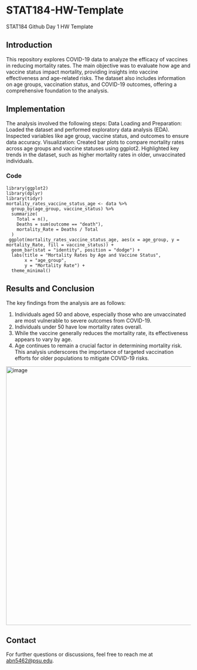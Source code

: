 # STAT184-HW-Template
 STAT184 Github Day 1 HW Template


## Introduction
This repository explores COVID-19 data to analyze the efficacy of vaccines in reducing mortality rates. The main objective was to evaluate how age and vaccine status impact mortality, providing insights into vaccine effectiveness and age-related risks. The dataset also includes information on age groups, vaccination status, and COVID-19 outcomes, offering a comprehensive foundation to the analysis.

## Implementation 
The analysis involved the following steps:
Data Loading and Preparation:
Loaded the dataset and performed exploratory data analysis (EDA).
Inspected variables like age group, vaccine status, and outcomes to ensure data accuracy.
Visualization:
Created bar plots to compare mortality rates across age groups and vaccine statuses using ggplot2.
Highlighted key trends in the dataset, such as higher mortality rates in older, unvaccinated individuals.

### Code 
```
library(ggplot2)
library(dplyr)
library(tidyr)
mortality_rates_vaccine_status_age <- data %>%
  group_by(age_group, vaccine_status) %>%
  summarize(
    Total = n(),
    Deaths = sum(outcome == "death"),
    mortality_Rate = Deaths / Total
  )
 ggplot(mortality_rates_vaccine_status_age, aes(x = age_group, y = mortality_Rate, fill = vaccine_status)) +
  geom_bar(stat = "identity", position = "dodge") +
  labs(title = "Mortality Rates by Age and Vaccine Status", 
       x = "age_group", 
       y = "Mortality Rate") +
  theme_minimal()
```

## Results and Conclusion
The key findings from the analysis are as follows:
1.  Individuals aged 50 and above, especially those who are unvaccinated are most vulnerable to severe outcomes from COVID-19.
2.  Individuals under 50 have low mortality rates overall. 
3.  While the vaccine generally reduces the mortality rate, its effectiveness appears to vary by age.
4.  Age continues to remain a crucial factor in determining mortality risk.
This analysis underscores the importance of targeted vaccination efforts for older populations to mitigate COVID-19 risks.
<img width="703" alt="image" src="https://github.com/user-attachments/assets/e42d347d-259a-4c1d-a99f-60453458c67a">


## Contact 
For further questions or discussions, feel free to reach me at abn5462@psu.edu.

